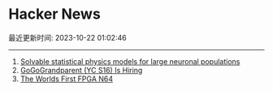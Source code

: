 # Hacker News

最近更新时间: 2023-10-22 01:02:46

--- 
1. [Solvable statistical physics models for large neuronal populations](https://arxiv.org/abs/2310.10860) 
2. [GoGoGrandparent (YC S16) Is Hiring](https://news.ycombinator.com/item?id=37968534) 
3. [The Worlds First FPGA N64](http://www.ultrafp64.com/) 

